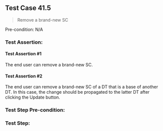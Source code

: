 ## Test Case 41.5

> Remove a brand-new SC

Pre-condition: N/A

### Test Assertion:

#### Test Assertion #1
The end user can remove a brand-new SC.

#### Test Assertion #2
The end user can remove a brand-new SC of a DT that is a base of another DT. In this case, the change should be propagated to the latter DT after clicking the Update button.

### Test Step Pre-condition:



### Test Step: